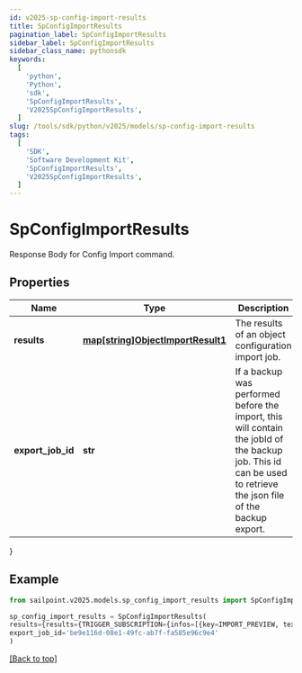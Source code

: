 ```yaml
---
id: v2025-sp-config-import-results
title: SpConfigImportResults
pagination_label: SpConfigImportResults
sidebar_label: SpConfigImportResults
sidebar_class_name: pythonsdk
keywords:
  [
    'python',
    'Python',
    'sdk',
    'SpConfigImportResults',
    'V2025SpConfigImportResults',
  ]
slug: /tools/sdk/python/v2025/models/sp-config-import-results
tags:
  [
    'SDK',
    'Software Development Kit',
    'SpConfigImportResults',
    'V2025SpConfigImportResults',
  ]
---
```


# SpConfigImportResults

Response Body for Config Import command.

## Properties

| Name | Type | Description | Notes |
| --- | --- | --- | --- |
| **results** | [**map[string]ObjectImportResult1**](object-import-result1) | The results of an object configuration import job. | [required] |
| **export_job_id** | **str** | If a backup was performed before the import, this will contain the jobId of the backup job. This id can be used to retrieve the json file of the backup export. | [optional] |

}

## Example

```python
from sailpoint.v2025.models.sp_config_import_results import SpConfigImportResults

sp_config_import_results = SpConfigImportResults(
results={results={TRIGGER_SUBSCRIPTION={infos=[{key=IMPORT_PREVIEW, text=Object to be imported: [c953134c-2224-42f2-a84e-fa5cbb395904, Test 2], detail=null}, {key=IMPORT_PREVIEW, text=Object to be imported: [be9e116d-08e1-49fc-ab7f-fa585e96c9e4, Test 1], detail=null}], warnings=[], errors=[], importedObjects=[]}}},
export_job_id='be9e116d-08e1-49fc-ab7f-fa585e96c9e4'
)

```

[[Back to top]](#)
